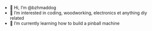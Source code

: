 - 👋 Hi, I’m @bzhmaddog
- 👀 I’m interested in coding, woodworking, electronics et anything diy related
- 🌱 I’m currently learning how to build a pinball machine

<!---
bzhmaddog/bzhmaddog is a ✨ special ✨ repository because its `README.md` (this file) appears on your GitHub profile.
You can click the Preview link to take a look at your changes.
--->
